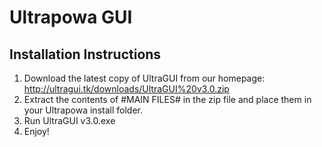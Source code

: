 Ultrapowa GUI
============

Installation Instructions
------------------------
1. Download the latest copy of UltraGUI from our homepage: http://ultragui.tk/downloads/UltraGUI%20v3.0.zip
2. Extract the contents of #MAIN FILES# in the zip file and place them in your Ultrapowa install folder.
3. Run UltraGUI v3.0.exe
4. Enjoy!
